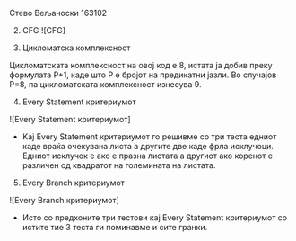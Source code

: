 Стево Вељаноски 163102

2. CFG
![CFG] 

3. Цикломатска комплексност

Цикломатската комплексност на овој код е 8, истата ја добив преку формулата P+1, каде што P е бројот на предикатни јазли. Во случајoв P=8, па цикломатската комплексност изнесува 9.

4. Every Statement критериумот


![Every Statement критериумот] 
- Kaj Every Statement критериумот го решивме со три теста едниот каде враќа очекувана листа а другите две каде фрла исклучоци. Едниот исклучок е ако е празна листата а другиот ако коренот е различен од квадратот на големината на листата.

5. Every Branch критериумот


![Every Branch критериумот] 
- Исто со предхоните три тестови кај Every Statement критериумот со истите тие 3 теста ги поминавме и сите гранки.
